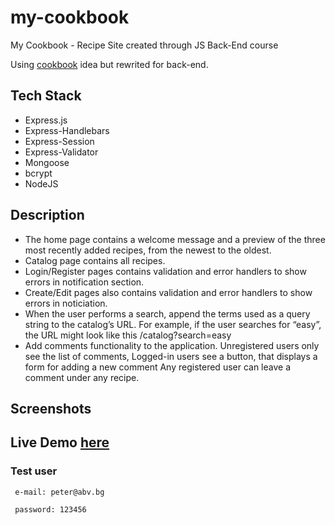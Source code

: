 # my-cookbook

My Cookbook - Recipe Site created through JS Back-End course

Using <a href="https://github.com/Wickedlolz/cookbook">cookbook</a> idea but rewrited for back-end.

## Tech Stack

-   Express.js
-   Express-Handlebars
-   Express-Session
-   Express-Validator
-   Mongoose
-   bcrypt
-   NodeJS

## Description

-   The home page contains a welcome message and a preview of the three most recently added recipes, from the newest to the oldest.
-   Catalog page contains all recipes.
-   Login/Register pages contains validation and error handlers to show errors in notification section.
-   Create/Edit pages also contains validation and error handlers to show errors in noticiation.
-   When the user performs a search, append the terms used as a query string to the catalog’s URL. For example, if the user searches for “easy”, the URL might look like this /catalog?search=easy
-   Add comments functionality to the application. Unregistered users only see the list of comments, Logged-in users see a button, that displays a form for adding a new comment Any registered user can leave a comment under any recipe.

## Screenshots

## Live Demo [here](https://my-cookbook-site.herokuapp.com/)

### Test user

```
 e-mail: peter@abv.bg

 password: 123456

```
